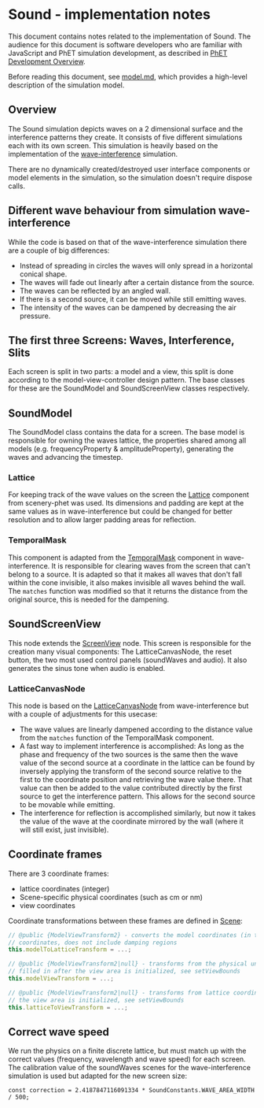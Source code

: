 # Sound - implementation notes

This document contains notes related to the implementation of Sound. The audience for this document is
software developers who are familiar with JavaScript and PhET simulation development, as described in
[PhET Development Overview](https://github.com/phetsims/phet-info/blob/main/doc/phet-development-overview.md).

Before reading this document, see [model.md](https://github.com/phetsims/wave-interference/blob/main/doc/model.md),
which provides a high-level description of the simulation model.

## Overview

The Sound simulation depicts waves on a 2 dimensional surface and the interference patterns they create. It consists of
five different simulations each with its own screen. This simulation is heavily based on the implementation of
the [wave-interference](https://github.com/phetsims/wave-interference/edit/main/doc/model.md) simulation.

There are no dynamically created/destroyed user interface components or model elements in the simulation, so the
simulation doesn't require dispose calls.

## Different wave behaviour from simulation wave-interference

While the code is based on that of the wave-interference simulation there are a couple of big differences:

- Instead of spreading in circles the waves will only spread in a horizontal conical shape.
- The waves will fade out linearly after a certain distance from the source.
- The waves can be reflected by an angled wall.
- If there is a second source, it can be moved while still emitting waves.
- The intensity of the waves can be dampened by decreasing the air pressure.

## The first three Screens: Waves, Interference, Slits

Each screen is split in two parts: a model and a view, this split is done according to the model-view-controller design
pattern. The base classes for these are the SoundModel and SoundScreenView classes respectively.

## SoundModel

The SoundModel class contains the data for a screen.
The base model is responsible for owning the waves lattice, the properties shared among all models (e.g.
frequencyProperty & amplitudeProperty), generating the waves and advancing the timestep.

### Lattice

For keeping track of the wave values on the screen
the [Lattice](https://github.com/phetsims/scenery-phet/blob/main/js/Lattice.ts) component from scenery-phet was used.
Its dimensions and padding are kept at the same values as in wave-interference but could be changed for better
resolution and to allow larger padding areas for reflection.

### TemporalMask

This component is adapted from
the [TemporalMask](https://github.com/phetsims/wave-interference/blob/main/js/common/model/TemporalMask.js) component
in wave-interference. It is responsible for clearing waves from the screen that can't belong to a source.
It is adapted so that it makes all waves that don't fall within the cone invisible, it also makes invisible all waves
behind the wall.
The ```matches``` function was modified so that it returns the distance from the original source, this is needed for the
dampening.

## SoundScreenView

This node extends the [ScreenView](https://github.com/phetsims/joist/blob/main/js/ScreenView.js) node. This screen is
responsible for the creation many visual components: The LatticeCanvasNode, the reset button, the two most used control
panels (soundWaves and audio). It also generates the sinus tone when audio is enabled.

### LatticeCanvasNode

This node is based on
the [LatticeCanvasNode](https://github.com/phetsims/wave-interference/blob/main/js/common/view/LatticeCanvasNode.js)
from wave-interference but with a couple of adjustments for this usecase:

- The wave values are linearly dampened according to the distance value from the ```matches``` function of the
  TemporalMask component.
- A fast way to implement interference is accomplished:
  As long as the phase and frequency of the two sources is the same then the wave value of the second source at a
  coordinate in the lattice can be found by inversely applying the transform of the second source relative to the first
  to the coordinate position and retrieving the wave value there. That value can then be added to the value contributed
  directly by the first source to get the interference pattern. This allows for the second source to be movable while
  emitting.
- The interference for reflection is accomplished similarly, but now it takes the value of the wave at the coordinate
  mirrored by the wall (where it will still exist, just invisible).

## Coordinate frames

There are 3 coordinate frames:

* lattice coordinates (integer)
* Scene-specific physical coordinates (such as cm or nm)
* view coordinates

Coordinate transformations between these frames are defined
in [Scene](https://github.com/phetsims/wave-interference/blob/main/js/common/model/Scene.js):

```js
// @public {ModelViewTransform2} - converts the model coordinates (in the units for this scene) to lattice
// coordinates, does not include damping regions
this.modelToLatticeTransform = ...;

// @public {ModelViewTransform2|null} - transforms from the physical units for this scene to view coordinates,
// filled in after the view area is initialized, see setViewBounds
this.modelViewTransform = ...;

// @public {ModelViewTransform2|null} - transforms from lattice coordinates to view coordinates, filled in after
// the view area is initialized, see setViewBounds
this.latticeToViewTransform = ...;
```

## Correct wave speed

We run the physics on a finite discrete lattice, but must match up with the correct values (frequency, wavelength and
wave speed) for each screen. The calibration value of the soundWaves scenes for the wave-interference simulation is used
but
adapted for the new screen size:

```const correction = 2.4187847116091334 * SoundConstants.WAVE_AREA_WIDTH / 500;```
